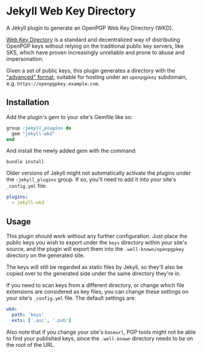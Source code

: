 # Jekyll Web Key Directory

A Jekyll plugin to generate an OpenPGP Web Key Directory (WKD).

[Web Key Directory](https://wiki.gnupg.org/WKD) is a standard and
decentralized way of distributing OpenPGP keys
without relying on the traditional public key servers, like SKS,
which have proven increasingly unreliable and prone to abuse
and impersonation.

Given a set of public keys, this plugin generates a directory with the
["advanced" format](https://lab.uberspace.de/guide_wkd/#advanced-method),
suitable for hosting under an `openpgpkey` subdomain,
e.g. `https://openpgpkey.example.com`.

## Installation

Add the plugin's gem to your site's Gemfile like so:

``` ruby
group :jekyll_plugins do
  gem "jekyll-wkd"
end
```

And install the newly added gem with the command:

``` shell
bundle install
```

Older versions of Jekyll might not automatically activate
the plugins under the `:jekyll_plugins` group.
If so, you'll need to add it into your site's `_config.yml` file:

``` yaml
plugins:
  - jekyll-wkd
```

## Usage

This plugin should work without any further configuration.
Just place the public keys you wish to export under the `keys`
directory within your site's source, and the plugin will
export them into the `.well-known/openpgpkey` directory
on the generated site.

The keys will still be regarded as static files by Jekyll,
so they'll also be copied over to the generated side under
the same directory they're in.

If you need to scan keys from a different directory,
or change which file extensions are considered as key files,
you can change these settings on your site's `_config.yml` file.
The default settings are:

``` yaml
wkd:
  path: 'keys'
  exts: ['.asc', '.pub']
```

Also note that if you change your site's `baseurl`,
PGP tools might not be able to find your published keys,
since the `.well-known` directory needs to be on the root
of the URL.
